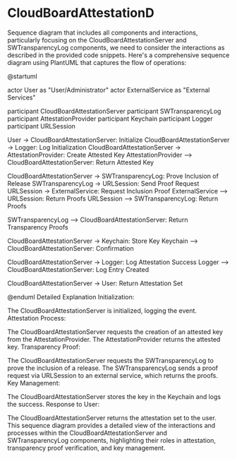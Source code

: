 # CloudBoardAttestationD

Sequence diagram that includes all components and interactions, particularly focusing on the CloudBoardAttestationServer and SWTransparencyLog components, we need to consider the interactions as described in the provided code snippets. Here's a comprehensive sequence diagram using PlantUML that captures the flow of operations:

@startuml

actor User as "User/Administrator"
actor ExternalService as "External Services"

participant CloudBoardAttestationServer
participant SWTransparencyLog
participant AttestationProvider
participant Keychain
participant Logger
participant URLSession

User -> CloudBoardAttestationServer: Initialize
CloudBoardAttestationServer -> Logger: Log Initialization
CloudBoardAttestationServer -> AttestationProvider: Create Attested Key
AttestationProvider --> CloudBoardAttestationServer: Return Attested Key

CloudBoardAttestationServer -> SWTransparencyLog: Prove Inclusion of Release
SWTransparencyLog -> URLSession: Send Proof Request
URLSession -> ExternalService: Request Inclusion Proof
ExternalService --> URLSession: Return Proofs
URLSession --> SWTransparencyLog: Return Proofs

SWTransparencyLog --> CloudBoardAttestationServer: Return Transparency Proofs

CloudBoardAttestationServer -> Keychain: Store Key
Keychain --> CloudBoardAttestationServer: Confirmation

CloudBoardAttestationServer -> Logger: Log Attestation Success
Logger --> CloudBoardAttestationServer: Log Entry Created

CloudBoardAttestationServer -> User: Return Attestation Set

@enduml
Detailed Explanation
Initialization:

The CloudBoardAttestationServer is initialized, logging the event.
Attestation Process:

The CloudBoardAttestationServer requests the creation of an attested key from the AttestationProvider.
The AttestationProvider returns the attested key.
Transparency Proof:

The CloudBoardAttestationServer requests the SWTransparencyLog to prove the inclusion of a release.
The SWTransparencyLog sends a proof request via URLSession to an external service, which returns the proofs.
Key Management:

The CloudBoardAttestationServer stores the key in the Keychain and logs the success.
Response to User:

The CloudBoardAttestationServer returns the attestation set to the user.
This sequence diagram provides a detailed view of the interactions and processes within the CloudBoardAttestationServer and SWTransparencyLog components, highlighting their roles in attestation, transparency proof verification, and key management.
